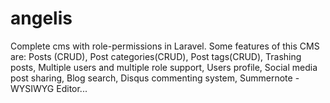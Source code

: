 # angelis
Complete cms with role-permissions in Laravel. 
Some features of this CMS are: Posts (CRUD), Post categories(CRUD), 
Post tags(CRUD), Trashing posts, Multiple users and multiple role support, Users profile, 
Social media post sharing, Blog search, Disqus commenting system, Summernote - WYSIWYG Editor...

